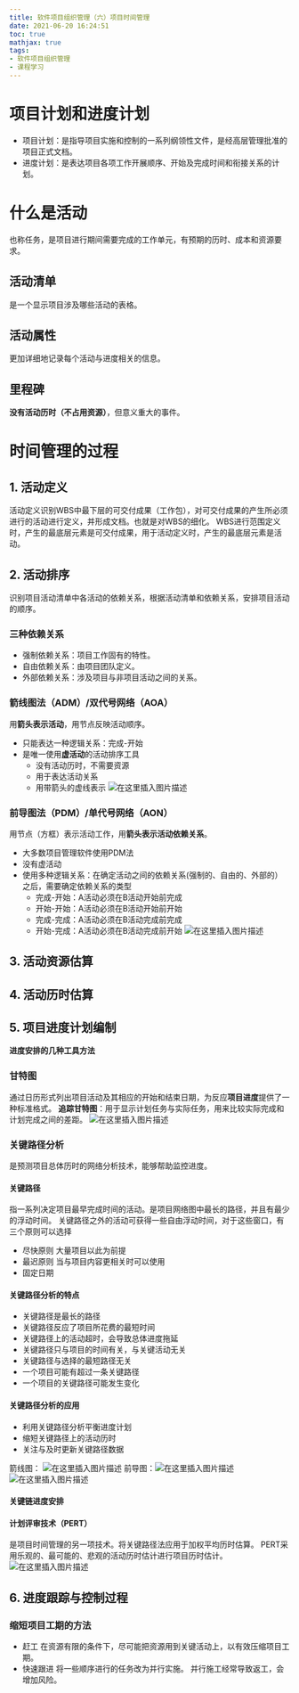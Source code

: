 ```yaml
---
title: 软件项目组织管理（六）项目时间管理
date: 2021-06-20 16:24:51
toc: true
mathjax: true
tags:
- 软件项目组织管理
- 课程学习
---
```


# 项目计划和进度计划
- 项目计划：是指导项目实施和控制的一系列纲领性文件，是经高层管理批准的项目正式文档。
- 进度计划：是表达项目各项工作开展顺序、开始及完成时间和衔接关系的计划。
# 什么是活动
也称任务，是项目进行期间需要完成的工作单元，有预期的历时、成本和资源要求。
## 活动清单
是一个显示项目涉及哪些活动的表格。
## 活动属性
更加详细地记录每个活动与进度相关的信息。
##  里程碑
**没有活动历时（不占用资源）**，但意义重大的事件。

# 时间管理的过程
## 1. 活动定义
活动定义识别WBS中最下层的可交付成果（工作包），对可交付成果的产生所必须进行的活动进行定义，并形成文档。也就是对WBS的细化。
WBS进行范围定义时，产生的最底层元素是可交付成果，用于活动定义时，产生的最底层元素是活动。
## 2. 活动排序
识别项目活动清单中各活动的依赖关系，根据活动清单和依赖关系，安排项目活动的顺序。
### 三种依赖关系
- 强制依赖关系：项目工作固有的特性。
- 自由依赖关系：由项目团队定义。
- 外部依赖关系：涉及项目与非项目活动之间的关系。
### 箭线图法（ADM）/双代号网络（AOA）
用**箭头表示活动**，用节点反映活动顺序。
- 只能表达一种逻辑关系：完成-开始
- 是唯一使用**虚活动**的活动排序工具
  - 没有活动历时，不需要资源
  - 用于表达活动关系
  - 用带箭头的虚线表示
![在这里插入图片描述](https://raw.githubusercontent.com/buttering/EasyBlogs/master/asset/pictures/ba9168c0f3f5ab12bc3fc3e7be8c3d2a/f6bece3e3be94b2026e4731288ab48f3.png)
### 前导图法（PDM）/单代号网络（AON）
用节点（方框）表示活动工作，用**箭头表示活动依赖关系**。
- 大多数项目管理软件使用PDM法
- 没有虚活动
- 使用多种逻辑关系：在确定活动之间的依赖关系(强制的、自由的、外部的）之后，需要确定依赖关系的类型
  - 完成-开始：A活动必须在B活动开始前完成
  - 开始-开始：A活动必须在B活动开始前开始
  - 完成-完成：A活动必须在B活动完成前完成
  - 开始-完成：A活动必须在B活动完成前开始
![在这里插入图片描述](https://raw.githubusercontent.com/buttering/EasyBlogs/master/asset/pictures/ba9168c0f3f5ab12bc3fc3e7be8c3d2a/1612ffb6b72abd208978d58e591f562f.png)
## 3. 活动资源估算
## 4. 活动历时估算
## 5. 项目进度计划编制
**进度安排的几种工具方法**
### 甘特图
通过日历形式列出项目活动及其相应的开始和结束日期，为反应**项目进度**提供了一种标准格式。
**追踪甘特图**：用于显示计划任务与实际任务，用来比较实际完成和计划完成之间的差距。
![在这里插入图片描述](https://raw.githubusercontent.com/buttering/EasyBlogs/master/asset/pictures/ba9168c0f3f5ab12bc3fc3e7be8c3d2a/e731d357378069e6aadc6fd92ce3e449.gif)
### 关键路径分析
是预测项目总体历时的网络分析技术，能够帮助监控进度。
#### 关键路径
指一系列决定项目最早完成时间的活动。是项目网络图中最长的路径，并且有最少的浮动时间。
关键路径之外的活动可获得一些自由浮动时间，对于这些窗口，有三个原则可以选择
- 尽快原则
大量项目以此为前提
- 最迟原则
当与项目内容更相关时可以使用
- 固定日期

#### 关键路径分析的特点
- 关键路径是最长的路径
- 关键路径反应了项目所花费的最短时间
- 关键路径上的活动超时，会导致总体进度拖延
- 关键路径只与项目的时间有关，与关键活动无关
- 关键路径与选择的最短路径无关
- 一个项目可能有超过一条关键路径
- 一个项目的关键路径可能发生变化
#### 关键路径分析的应用
- 利用关键路径分析平衡进度计划
- 缩短关键路径上的活动历时
- 关注与及时更新关键路径数据

箭线图：
![在这里插入图片描述](https://raw.githubusercontent.com/buttering/EasyBlogs/master/asset/pictures/ba9168c0f3f5ab12bc3fc3e7be8c3d2a/0dd98080d1906bba909b370367f80469.png)
前导图：![在这里插入图片描述](https://raw.githubusercontent.com/buttering/EasyBlogs/master/asset/pictures/ba9168c0f3f5ab12bc3fc3e7be8c3d2a/91c1a5c86a425cf81246c3ff48f03f55.png)
![在这里插入图片描述](https://raw.githubusercontent.com/buttering/EasyBlogs/master/asset/pictures/ba9168c0f3f5ab12bc3fc3e7be8c3d2a/0a5030e1869ca817aafd48f3da0ac2ea.png)
#### 关键链进度安排
#### 计划评审技术（PERT）
是项目时间管理的另一项技术。将关键路径法应用于加权平均历时估算。
PERT采用乐观的、最可能的、悲观的活动历时估计进行项目历时估计。
![在这里插入图片描述](https://raw.githubusercontent.com/buttering/EasyBlogs/master/asset/pictures/ba9168c0f3f5ab12bc3fc3e7be8c3d2a/e4a213857492d7a70b3211e93f2fe01c.png)
## 6. 进度跟踪与控制过程
### 缩短项目工期的方法
- 赶工
在资源有限的条件下，尽可能把资源用到关键活动上，以有效压缩项目工期。
- 快速跟进
将一些顺序进行的任务改为并行实施。
并行施工经常导致返工，会增加风险。